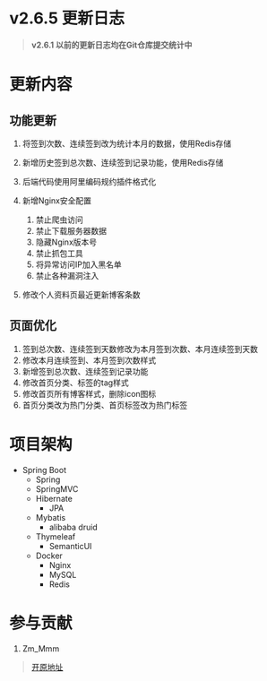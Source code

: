 # v2.6.5 更新日志

> **v2.6.1 以前的更新日志均在Git仓库提交统计中**

# 更新内容

## 功能更新

1. 将签到次数、连续签到改为统计本月的数据，使用Redis存储
2. 新增历史签到总次数、连续签到记录功能，使用Redis存储
3. 后端代码使用阿里编码规约插件格式化
4. 新增Nginx安全配置
    1. 禁止爬虫访问
    2. 禁止下载服务器数据
    3. 隐藏Nginx版本号
    4. 禁止抓包工具
    5. 将异常访问IP加入黑名单
    6. 禁止各种漏洞注入
    
5. 修改个人资料页最近更新博客条数

## 页面优化

1. 签到总次数、连续签到天数修改为本月签到次数、本月连续签到天数
2. 修改本月连续签到、本月签到次数样式
3. 新增签到总次数、连续签到记录功能
4. 修改首页分类、标签的tag样式
5. 修改首页所有博客样式，删除icon图标
6. 首页分类改为热门分类、首页标签改为热门标签

# 项目架构

- Spring Boot
    - Spring
    - SpringMVC
    - Hibernate
        - JPA
    - Mybatis
        - alibaba druid
    - Thymeleaf
        - SemanticUI
    - Docker
        - Nginx
        - MySQL
        - Redis
    
# 参与贡献

1.  Zm_Mmm

> [开原地址](https://gitee.com/zm_mmm/blog "开原地址")